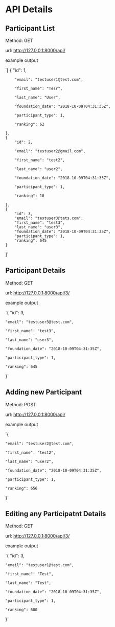 # API Details

## Participant List

Method: GET

url: http://127.0.0.1:8000/api/

example output

`[
    {
        "id": 1,

        "email": "testuser1@test.com",

        "first_name": "Tesr",

        "last_name": "User",

        "foundation_date": "2018-10-09T04:31:35Z",

        "participant_type": 1,

        "ranking": 62

    },
    {
        "id": 2,

        "email": "testuser2@gmail.com",

        "first_name": "test2",

        "last_name": "user2",

        "foundation_date": "2018-10-09T04:31:35Z",

        "participant_type": 1,

        "ranking": 10

    },
    {
        "id": 3,
        "email": "testuser3@tets.com",
        "first_name": "test3",
        "last_name": "user3",
        "foundation_date": "2018-10-09T04:31:35Z",
        "participant_type": 1,
        "ranking": 645
    }
]`

## Participant Details

Method: GET

url: http://127.0.0.1:8000/api/3/

example output

`{
    "id": 3,

    "email": "testuser3@test.com",

    "first_name": "test3",

    "last_name": "user3",

    "foundation_date": "2018-10-09T04:31:35Z",

    "participant_type": 1,

    "ranking": 645

}`

## Adding new Participant
Method: POST

url: http://127.0.0.1:8000/api/

example output

`{

    "email": "testuser2@test.com",

    "first_name": "test2",

    "last_name": "user2",

    "foundation_date": "2018-10-09T04:31:35Z",

    "participant_type": 1,

    "ranking": 656

}`


## Editing any Participatnt Details

Method: GET

url: http://127.0.0.1:8000/api/3/

example output

`{
    "id": 3,

    "email": "testuser1@test.com",

    "first_name": "Test",

    "last_name": "Test",

    "foundation_date": "2018-10-09T04:31:35Z",

    "participant_type": 1,

    "ranking": 600

}`